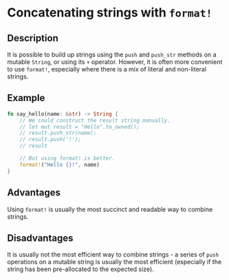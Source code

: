 # Concatenating strings with `format!`

## Description

It is possible to build up strings using the `push` and `push_str` methods on a
mutable `String`, or using its `+` operator. However, it is often more
convenient to use `format!`, especially where there is a mix of literal and
non-literal strings.


## Example

```rust
fn say_hello(name: &str) -> String {
    // We could construct the result string manually.
    // let mut result = "Hello".to_owned();
    // result.push_str(name);
    // result.push('!');
    // result

    // But using format! is better.
    format!("Hello {}!", name)
}
```


## Advantages

Using `format!` is usually the most succinct and readable way to combine strings.

## Disadvantages

It is usually not the most efficient way to combine strings - a series of `push`
operations on a mutable string is usually the most efficient (especially if the
string has been pre-allocated to the expected size).

